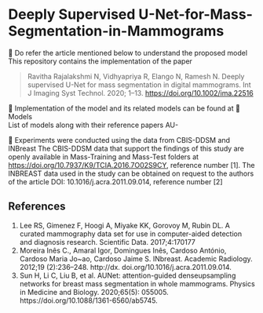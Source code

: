 # Deeply Supervised U-Net-for-Mass-Segmentation-in-Mammograms

:pushpin: Do refer the article mentioned below to understand the proposed model<br/>
This repository contains the implementation of the paper
>Ravitha Rajalakshmi N, Vidhyapriya R, Elango N, Ramesh N. Deeply supervised U-Net for mass segmentation in digital mammograms. Int J Imaging Syst Technol. 2020; 1–13. https://doi.org/10.1002/ima.22516

:dart: Implementation of the model and its related models can be found at :file_folder: Models <br/>
List of models along with their reference papers
AU-

:dart: Experiments were conducted using the data from CBIS-DDSM and INBreast
The CBIS-DDSM data that support the findings of this study are openly available in Mass-Training and Mass-Test folders at https://doi.org/10.7937/K9/TCIA.2016.7O02S9CY, reference number [1]. The INBREAST data used in the study can be obtained on request to the authors of the article DOI: 10.1016/j.acra.2011.09.014, reference number [2]


## References
<ol>
  <li>Lee RS, Gimenez F, Hoogi A, Miyake KK, Gorovoy M,
Rubin DL. A curated mammography data set for use in
computer-aided detection and diagnosis research. Scientific
Data. 2017;4:170177</li>
  <li>Moreira Inês C., Amaral Igor, Domingues Inês,
Cardoso António, Cardoso Maria Jo~ao, Cardoso Jaime S.
INbreast. Academic Radiology. 2012;19 (2):236–248. http://dx.
doi.org/10.1016/j.acra.2011.09.014.</li>
  <li>Sun H, Li C, Liu B, et al. AUNet: attention-guided denseupsampling networks for breast mass segmentation in whole
mammograms. Physics in Medicine and Biology. 2020;65(5):
    055005. https://doi.org/10.1088/1361-6560/ab5745.</li>
</ol>

